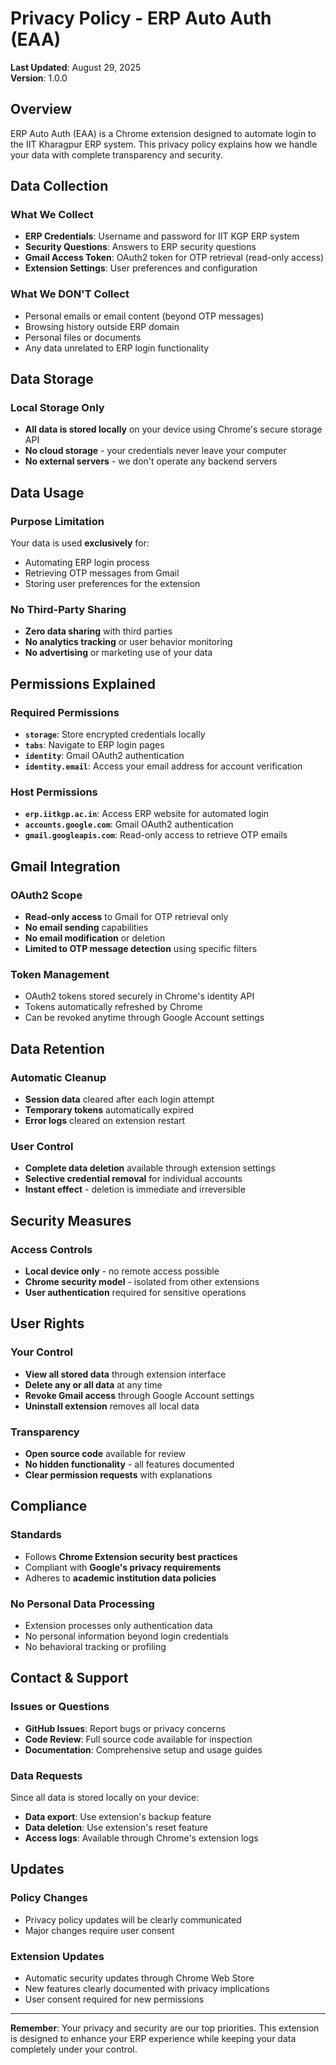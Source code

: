 # Privacy Policy - ERP Auto Auth (EAA)

**Last Updated**: August 29, 2025  
**Version**: 1.0.0

## Overview

ERP Auto Auth (EAA) is a Chrome extension designed to automate login to the IIT Kharagpur ERP system. This privacy policy explains how we handle your data with complete transparency and security.

## Data Collection

### What We Collect
- **ERP Credentials**: Username and password for IIT KGP ERP system
- **Security Questions**: Answers to ERP security questions
- **Gmail Access Token**: OAuth2 token for OTP retrieval (read-only access)
- **Extension Settings**: User preferences and configuration

### What We DON'T Collect
- Personal emails or email content (beyond OTP messages)
- Browsing history outside ERP domain
- Personal files or documents
- Any data unrelated to ERP login functionality

## Data Storage

### Local Storage Only
- **All data is stored locally** on your device using Chrome's secure storage API
- **No cloud storage** - your credentials never leave your computer
- **No external servers** - we don't operate any backend servers

## Data Usage

### Purpose Limitation
Your data is used **exclusively** for:
- Automating ERP login process
- Retrieving OTP messages from Gmail
- Storing user preferences for the extension

### No Third-Party Sharing
- **Zero data sharing** with third parties
- **No analytics tracking** or user behavior monitoring
- **No advertising** or marketing use of your data

## Permissions Explained

### Required Permissions
- **`storage`**: Store encrypted credentials locally
- **`tabs`**: Navigate to ERP login pages
- **`identity`**: Gmail OAuth2 authentication
- **`identity.email`**: Access your email address for account verification

### Host Permissions
- **`erp.iitkgp.ac.in`**: Access ERP website for automated login
- **`accounts.google.com`**: Gmail OAuth2 authentication
- **`gmail.googleapis.com`**: Read-only access to retrieve OTP emails

## Gmail Integration

### OAuth2 Scope
- **Read-only access** to Gmail for OTP retrieval only
- **No email sending** capabilities
- **No email modification** or deletion
- **Limited to OTP message detection** using specific filters

### Token Management
- OAuth2 tokens stored securely in Chrome's identity API
- Tokens automatically refreshed by Chrome
- Can be revoked anytime through Google Account settings

## Data Retention

### Automatic Cleanup
- **Session data** cleared after each login attempt
- **Temporary tokens** automatically expired
- **Error logs** cleared on extension restart

### User Control
- **Complete data deletion** available through extension settings
- **Selective credential removal** for individual accounts
- **Instant effect** - deletion is immediate and irreversible

## Security Measures

### Access Controls
- **Local device only** - no remote access possible
- **Chrome security model** - isolated from other extensions
- **User authentication** required for sensitive operations

## User Rights

### Your Control
- **View all stored data** through extension interface
- **Delete any or all data** at any time
- **Revoke Gmail access** through Google Account settings
- **Uninstall extension** removes all local data

### Transparency
- **Open source code** available for review
- **No hidden functionality** - all features documented
- **Clear permission requests** with explanations

## Compliance

### Standards
- Follows **Chrome Extension security best practices**
- Compliant with **Google's privacy requirements**
- Adheres to **academic institution data policies**

### No Personal Data Processing
- Extension processes only authentication data
- No personal information beyond login credentials
- No behavioral tracking or profiling

## Contact & Support

### Issues or Questions
- **GitHub Issues**: Report bugs or privacy concerns
- **Code Review**: Full source code available for inspection
- **Documentation**: Comprehensive setup and usage guides

### Data Requests
Since all data is stored locally on your device:
- **Data export**: Use extension's backup feature
- **Data deletion**: Use extension's reset feature
- **Access logs**: Available through Chrome's extension logs

## Updates

### Policy Changes
- Privacy policy updates will be clearly communicated
- Major changes require user consent

### Extension Updates
- Automatic security updates through Chrome Web Store
- New features clearly documented with privacy implications
- User consent required for new permissions

---

**Remember**: Your privacy and security are our top priorities. This extension is designed to enhance your ERP experience while keeping your data completely under your control.
